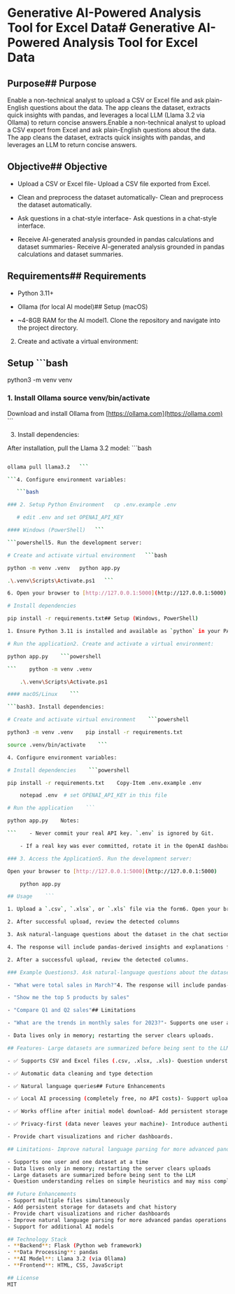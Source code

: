 # Generative AI-Powered Analysis Tool for Excel Data# Generative AI-Powered Analysis Tool for Excel Data



## Purpose## Purpose

Enable a non-technical analyst to upload a CSV or Excel file and ask plain-English questions about the data. The app cleans the dataset, extracts quick insights with pandas, and leverages a local LLM (Llama 3.2 via Ollama) to return concise answers.Enable a non-technical analyst to upload a CSV export from Excel and ask plain-English questions about the data. The app cleans the dataset, extracts quick insights with pandas, and leverages an LLM to return concise answers.



## Objective## Objective

- Upload a CSV or Excel file- Upload a CSV file exported from Excel.

- Clean and preprocess the dataset automatically- Clean and preprocess the dataset automatically.

- Ask questions in a chat-style interface- Ask questions in a chat-style interface.

- Receive AI-generated analysis grounded in pandas calculations and dataset summaries- Receive AI-generated analysis grounded in pandas calculations and dataset summaries.



## Requirements## Requirements

- Python 3.11+

- Ollama (for local AI model)## Setup (macOS)

- ~4-8GB RAM for the AI model1. Clone the repository and navigate into the project directory.

2. Create and activate a virtual environment:

## Setup   ```bash

   python3 -m venv venv

### 1. Install Ollama   source venv/bin/activate

Download and install Ollama from [https://ollama.com](https://ollama.com)   ```

3. Install dependencies:

After installation, pull the Llama 3.2 model:   ```bash

```bash   pip install -r requirements.txt

ollama pull llama3.2   ```

```4. Configure environment variables:

   ```bash

### 2. Setup Python Environment   cp .env.example .env

   # edit .env and set OPENAI_API_KEY

#### Windows (PowerShell)   ```

```powershell5. Run the development server:

# Create and activate virtual environment   ```bash

python -m venv .venv   python app.py

.\.venv\Scripts\Activate.ps1   ```

6. Open your browser to [http://127.0.0.1:5000](http://127.0.0.1:5000).

# Install dependencies

pip install -r requirements.txt## Setup (Windows, PowerShell)

1. Ensure Python 3.11 is installed and available as `python` in your PATH.

# Run the application2. Create and activate a virtual environment:

python app.py    ```powershell

```    python -m venv .venv

    .\.venv\Scripts\Activate.ps1

#### macOS/Linux    ```

```bash3. Install dependencies:

# Create and activate virtual environment    ```powershell

python3 -m venv .venv    pip install -r requirements.txt

source .venv/bin/activate    ```

4. Configure environment variables:

# Install dependencies    ```powershell

pip install -r requirements.txt    Copy-Item .env.example .env

    notepad .env  # set OPENAI_API_KEY in this file

# Run the application    ```

python app.py    Notes:

```    - Never commit your real API key. `.env` is ignored by Git.

    - If a real key was ever committed, rotate it in the OpenAI dashboard.

### 3. Access the Application5. Run the development server:

Open your browser to [http://127.0.0.1:5000](http://127.0.0.1:5000)    ```powershell

    python app.py

## Usage    ```

1. Upload a `.csv`, `.xlsx`, or `.xls` file via the form6. Open your browser to http://127.0.0.1:5000

2. After successful upload, review the detected columns

3. Ask natural-language questions about the dataset in the chat section## Usage

4. The response will include pandas-derived insights and explanations from the local LLM1. Upload a `.csv` file via the form at the top of the page. Only CSV files are supported in this version.

2. After a successful upload, review the detected columns.

### Example Questions3. Ask natural-language questions about the dataset in the chat section.

- "What were total sales in March?"4. The response will include pandas-derived insights and a friendly explanation from the LLM.

- "Show me the top 5 products by sales"

- "Compare Q1 and Q2 sales"## Limitations

- "What are the trends in monthly sales for 2023?"- Supports one user and one CSV dataset at a time.

- Data lives only in memory; restarting the server clears uploads.

## Features- Large datasets are summarized before being sent to the LLM.

- ✅ Supports CSV and Excel files (.csv, .xlsx, .xls)- Question understanding relies on simple heuristics in v1 and may miss complex requests.

- ✅ Automatic data cleaning and type detection

- ✅ Natural language queries## Future Enhancements

- ✅ Local AI processing (completely free, no API costs)- Support uploading and working with multiple files simultaneously.

- ✅ Works offline after initial model download- Add persistent storage for datasets and chat history.

- ✅ Privacy-first (data never leaves your machine)- Introduce authentication and role-based access control.

- Provide chart visualizations and richer dashboards.

## Limitations- Improve natural language parsing for more advanced pandas operations.

- Supports one user and one dataset at a time
- Data lives only in memory; restarting the server clears uploads
- Large datasets are summarized before being sent to the LLM
- Question understanding relies on simple heuristics and may miss complex requests

## Future Enhancements
- Support multiple files simultaneously
- Add persistent storage for datasets and chat history
- Provide chart visualizations and richer dashboards
- Improve natural language parsing for more advanced pandas operations
- Support for additional AI models

## Technology Stack
- **Backend**: Flask (Python web framework)
- **Data Processing**: pandas
- **AI Model**: Llama 3.2 (via Ollama)
- **Frontend**: HTML, CSS, JavaScript

## License
MIT
